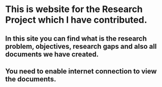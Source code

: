 # This is website for the Research Project which I have contributed.

## In this site you can find what is the research problem, objectives, research gaps and also all documents we have created.

## You need to enable internet connection to view the documents.
